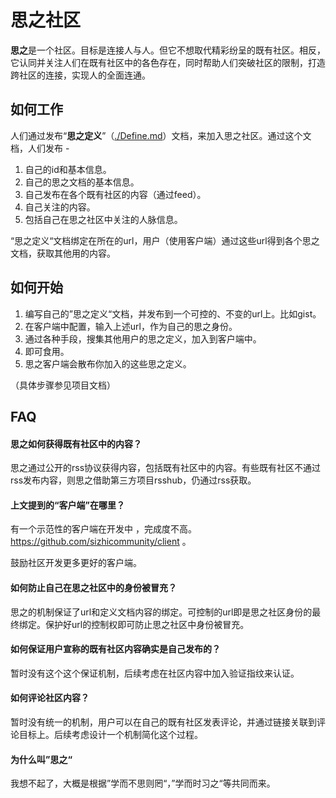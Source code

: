 # 思之社区

**思之**是一个社区。目标是连接人与人。但它不想取代精彩纷呈的既有社区。相反，它认同并关注人们在既有社区中的各色存在，同时帮助人们突破社区的限制，打造跨社区的连接，实现人的全面连通。

## 如何工作

人们通过发布“**思之定义**”（[./Define.md](./Define.md)）文档，来加入思之社区。通过这个文档，人们发布 - 

1. 自己的id和基本信息。
2. 自己的思之文档的基本信息。
3. 自己发布在各个既有社区的内容（通过feed）。
4. 自己关注的内容。
5. 包括自己在思之社区中关注的人脉信息。

“思之定义“文档绑定在所在的url，用户（使用客户端）通过这些url得到各个思之文档，获取其他用的内容。

## 如何开始

1. 编写自己的”思之定义“文档，并发布到一个可控的、不变的url上。比如gist。
2. 在客户端中配置，输入上述url，作为自己的思之身份。
3. 通过各种手段，搜集其他用户的思之定义，加入到客户端中。
4. 即可食用。
5. 思之客户端会散布你加入的这些思之定义。

（具体步骤参见项目文档）

## FAQ

#### 思之如何获得既有社区中的内容？

思之通过公开的rss协议获得内容，包括既有社区中的内容。有些既有社区不通过rss发布内容，则思之借助第三方项目rsshub，仍通过rss获取。

#### 上文提到的“客户端”在哪里？

有一个示范性的客户端在开发中 ，完成度不高。https://github.com/sizhicommunity/client 。 

鼓励社区开发更多更好的客户端。

#### 如何防止自己在思之社区中的身份被冒充？

思之的机制保证了url和定义文档内容的绑定。可控制的url即是思之社区身份的最终绑定。保护好url的控制权即可防止思之社区中身份被冒充。

#### 如何保证用户宣称的既有社区内容确实是自己发布的？

暂时没有这个这个保证机制，后续考虑在社区内容中加入验证指纹来认证。

#### 如何评论社区内容？

暂时没有统一的机制，用户可以在自己的既有社区发表评论，并通过链接关联到评论目标上。后续考虑设计一个机制简化这个过程。

#### 为什么叫”思之“

我想不起了，大概是根据”学而不思则罔“，”学而时习之“等共同而来。



